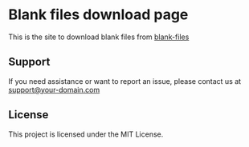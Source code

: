 # Blank files download page

This is the site to download blank files from [blank-files](https://github.com/filearchitect/blank-files)

## Support

If you need assistance or want to report an issue, please contact us at support@your-domain.com

## License

This project is licensed under the MIT License.
